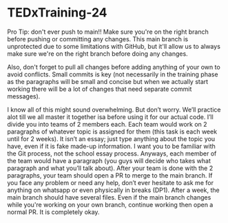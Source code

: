 # TEDxTraining-24

Pro Tip: don't ever push to main!! Make sure you're on the right branch before pushing or committing any changes. This main branch is unprotected due to some limitations with GitHub, but it'll allow us to always make sure we're on the right branch before doing any changes. 

Also, don't forget to pull all changes before adding anything of your own to avoid conflicts. Small commits is key (not necessarily in the training phase as the paragraphs will be small and concise but when we actually start working there will be a lot of changes that need separate commit messages).

I know all of this might sound overwhelming. But don’t worry. We’ll practice alot till we all master it together isa before using it for our actual code. I’ll divide you into teams of 2 members each. Each team would work on 2 paragraphs of whatever topic is assigned for them (this task is each week until for 2 weeks). It isn’t an essay; just type anything about the topic you have, even if it is fake made-up information. I want you to be familiar with the Git process, not the school essay process. Anyways, each member of the team would have a paragraph (you guys will decide who takes what paragraph and what you’ll talk about). After your team is done with the 2 paragraphs, your team should open a PR to merge to the main branch. If you face any problem or need any help, don’t ever hesitate to ask me for anything on whatsapp or even physically in breaks (DP1). After a week, the main branch should have several files. Even if the main branch changes while you're working on your own branch, continue working then open a normal PR. It is completely okay.
